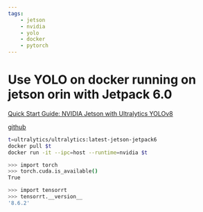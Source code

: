 ```yaml
---
tags:
    - jetson
    - nvidia
    - yolo
    - docker
    - pytorch
---
```


# Use YOLO on docker running on jetson orin with Jetpack 6.0

[Quick Start Guide: NVIDIA Jetson with Ultralytics YOLOv8](https://docs.ultralytics.com/guides/nvidia-jetson/#flash-jetpack-to-nvidia-jetson)


[github](https://github.com/ultralytics/ultralytics/blob/main/docker/Dockerfile-jetson-jetpack6)

```bash
t=ultralytics/ultralytics:latest-jetson-jetpack6
docker pull $t 
docker run -it --ipc=host --runtime=nvidia $t
```

```bash title="torch with cuda"
>>> import torch
>>> torch.cuda.is_available()
True
```

```bash title="tensorrt"
>>> import tensorrt
>>> tensorrt.__version__
'8.6.2'

```